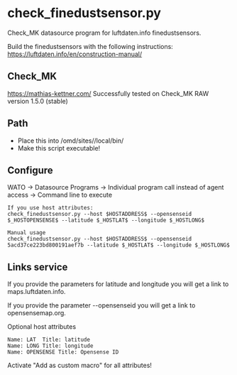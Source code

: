 # check_finedustsensor.py
Check_MK datasource program for luftdaten.info finedustsensors.

Build the finedustsensors with the following instructions:
https://luftdaten.info/en/construction-manual/

Check_MK
--------
https://mathias-kettner.com/
Successfully tested on Check_MK RAW version 1.5.0 (stable)

Path
----
- Place this into /omd/sites/<SITE>/local/bin/
- Make this script executable!

Configure
---------
WATO -> Datasource Programs -> Individual program call instead of agent access -> Command line to execute

```
If you use host attributes:
check_finedustsensor.py --host $HOSTADDRESS$ --opensenseid $_HOSTOPENSENSE$ --latitude $_HOSTLAT$ --longitude $_HOSTLONG$

Manual usage
check_finedustsensor.py --host $HOSTADDRESS$ --opensenseid 5acd37ce223bd800191aef7b --latitude $_HOSTLAT$ --longitude $_HOSTLONG$
```


Links service
-------------
If you provide the parameters for latitude and longitude you will get a link to maps.luftdaten.info.

If you provide the parameter --opensenseid you will get a link to opensensemap.org.

Optional host attributes

```
Name: LAT  Title: latitude
Name: LONG Title: longitude
Name: OPENSENSE Title: Opensense ID
```

Activate "Add as custom macro" for all attributes!
